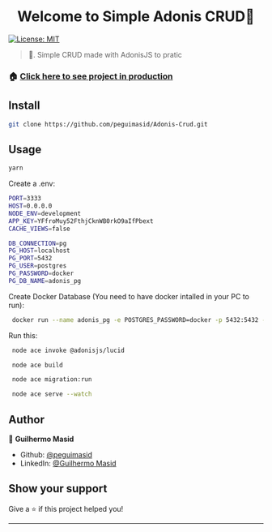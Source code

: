 <h1 align="center">Welcome to Simple Adonis CRUD👋</h1>
<p>
  <a href="#" target="_blank">
    <img alt="License: MIT" src="https://img.shields.io/badge/License-MIT-yellow.svg" />
  </a>
</p>

> 🍬. Simple CRUD made with AdonisJS to pratic

### 🏠 [Click here to see project in production](https://adonis-simple-crud.herokuapp.com/posts)

## Install

```sh
git clone https://github.com/peguimasid/Adonis-Crud.git
```

## Usage

```sh
yarn
```


Create a .env:
 ```sh
PORT=3333
HOST=0.0.0.0
NODE_ENV=development
APP_KEY=YFfroMuy52FthjCknWB0rkO9aIfPbext
CACHE_VIEWS=false

DB_CONNECTION=pg
PG_HOST=localhost
PG_PORT=5432
PG_USER=postgres
PG_PASSWORD=docker
PG_DB_NAME=adonis_pg

 ```

 Create Docker Database (You need to have docker intalled in your PC to run):

 ```sh
  docker run --name adonis_pg -e POSTGRES_PASSWORD=docker -p 5432:5432 -d postgres
 ```

 Run this:

 ```sh
  node ace invoke @adonisjs/lucid

  node ace build

  node ace migration:run

  node ace serve --watch
 ```

## Author

👤 **Guilhermo Masid**

* Github: [@peguimasid](https://github.com/peguimasid)
* LinkedIn: [@Guilhermo Masid](https://www.linkedin.com/in/guilhermo-masid-494677b8/)

## Show your support

Give a ⭐️ if this project helped you!

***
